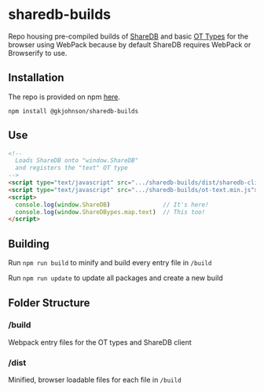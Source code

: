 # sharedb-builds

Repo housing pre-compiled builds of [ShareDB](https://github.com/share/sharedb) and basic [OT Types](https://github.com/ottypes) for the browser using WebPack because by default ShareDB requires WebPack or Browserify to use.

## Installation
The repo is provided on npm [here](https://www.npmjs.com/package/@gkjohnson/sharedb-builds).

```
npm install @gkjohnson/sharedb-builds
```

## Use
```html
<!--
  Loads ShareDB onto "window.ShareDB"
  and registers the "text" OT type
-->
<script type="text/javascript" src=".../sharedb-builds/dist/sharedb-client.min.js"></script>
<script type="text/javascript" src=".../sharedb-builds/ot-text.min.js"></script>
<script>
  console.log(window.ShareDB)               // It's here!
  console.log(window.ShareDBypes.map.text)  // This too!
</script>
```

## Building
Run `npm run build` to minify and build every entry file in `/build`

Run `npm run update` to update all packages and create a new build 

## Folder Structure
### /build
Webpack entry files for the OT types and ShareDB client

### /dist
Minified, browser loadable files for each file in `/build`
